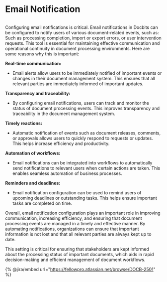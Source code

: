 # Email Notification

<figure><img src="https://lh7-us.googleusercontent.com/soJkFrOciwSrwdyhTMlhBU1Se6Q6rdmFBUkoMqAaudrFxEpsQfrgwYeBExOWSNuSJqgqL_Vcy6zauUOd7c97r4NyVGx-49ByjugqAUJFWKKuYqwe3oFT3IMPjXlHZfLCJhTAgxEoFP8QMs3qSpD-ifA" alt=""><figcaption></figcaption></figure>

Configuring email notifications is critical. Email notifications in Docbits can be configured to notify users of various document-related events, such as: Such as processing completion, import or export errors, or user intervention requests. This tool is essential for maintaining effective communication and operational continuity in document processing environments. Here are some reasons why this is important:

**Real-time communication:**&#x20;

* Email alerts allow users to be immediately notified of important events or changes in their document management system. This ensures that all relevant parties are immediately informed of important updates.

**Transparency and traceability:**&#x20;

* By configuring email notifications, users can track and monitor the status of document processing events. This improves transparency and traceability in the document management system.

**Timely reactions:**&#x20;

* Automatic notification of events such as document releases, comments, or approvals allows users to quickly respond to requests or updates. This helps increase efficiency and productivity.

**Automation of workflows:**&#x20;

* Email notifications can be integrated into workflows to automatically send notifications to relevant users when certain actions are taken. This enables seamless automation of business processes.

**Reminders and deadlines:**&#x20;

* Email notification configuration can be used to remind users of upcoming deadlines or outstanding tasks. This helps ensure important tasks are completed on time.

Overall, email notification configuration plays an important role in improving communication, increasing efficiency, and ensuring that document processing events are managed in a timely and effective manner. By automating notifications, organizations can ensure that important information is not lost and that all relevant parties are always kept up to date.



This setting is critical for ensuring that stakeholders are kept informed about the processing status of important documents, which aids in rapid decision-making and efficient management of document workflows.



{% @jira/embed url="https://fellowpro.atlassian.net/browse/DOCB-2501" %}
